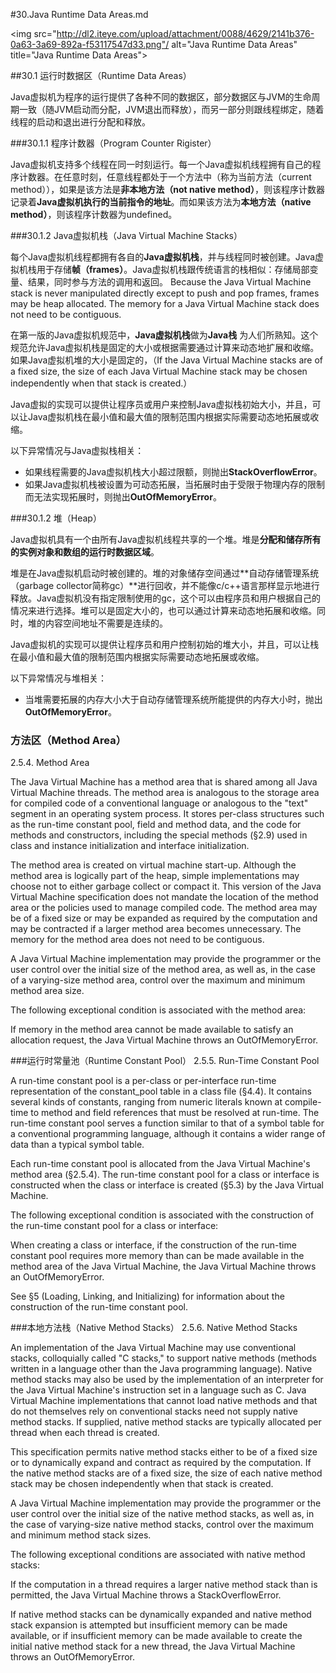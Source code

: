 #30.Java Runtime Data Areas.md

<img src="http://dl2.iteye.com/upload/attachment/0088/4629/2141b376-0a63-3a69-892a-f53117547d33.png"/ alt="Java Runtime Data Areas" title="Java Runtime Data Areas">

##30.1 运行时数据区（Runtime Data Areas）

Java虚拟机为程序的运行提供了各种不同的数据区，部分数据区与JVM的生命周期一致（随JVM启动而分配，JVM退出而释放），而另一部分则跟线程绑定，随着线程的启动和退出进行分配和释放。

###30.1.1 程序计数器（Program Counter Rigister）

Java虚拟机支持多个线程在同一时刻运行。每一个Java虚拟机线程拥有自己的程序计数器。在任意时刻，任意线程都处于一个方法中（称为当前方法（current method）），如果是该方法是**非本地方法（not native method）**，则该程序计数器记录着**Java虚拟机执行的当前指令的地址**。而如果该方法为**本地方法（native method）**，则该程序计数器为undefined。

###30.1.2 Java虚拟机栈（Java Virtual Machine Stacks）

每个Java虚拟机线程都拥有各自的**Java虚拟机栈**，并与线程同时被创建。Java虚拟机栈用于存储**帧（frames）**。Java虚拟机栈跟传统语言的栈相似：存储局部变量、结果，同时参与方法的调用和返回。
Because the Java Virtual Machine stack is never manipulated directly except to push and pop frames, frames may be heap allocated. The memory for a Java Virtual Machine stack does not need to be contiguous.

在第一版的Java虚拟机规范中，**Java虚拟机栈**做为**Java栈** 为人们所熟知。这个规范允许Java虚拟机栈是固定的大小或根据需要通过计算来动态地扩展和收缩。如果Java虚拟机堆的大小是固定的，（If the Java Virtual Machine stacks are of a fixed size, the size of each Java Virtual Machine stack may be chosen independently when that stack is created.）

Java虚拟的实现可以提供让程序员或用户来控制Java虚拟栈初始大小，并且，可以让Java虚拟机栈在最小值和最大值的限制范围内根据实际需要动态地拓展或收缩。

以下异常情况与Java虚拟栈相关：
* 如果线程需要的Java虚拟机栈大小超过限额，则抛出**StackOverflowError**。
* 如果Java虚拟机栈被设置为可动态拓展，当拓展时由于受限于物理内存的限制而无法实现拓展时，则抛出**OutOfMemoryError**。

###30.1.2 堆（Heap）

Java虚拟机具有一个由所有Java虚拟机线程共享的一个堆。堆是**分配和储存所有的实例对象和数组的运行时数据区域**。

堆是在Java虚拟机启动时被创建的。堆的对象储存空间通过**自动存储管理系统（garbage collector简称gc）**进行回收，并不能像c/c++语言那样显示地进行释放。Java虚拟机没有指定限制使用的gc，这个可以由程序员和用户根据自己的情况来进行选择。堆可以是固定大小的，也可以通过计算来动态地拓展和收缩。同时，堆的内容空间地址不需要是连续的。 

Java虚拟机的实现可以提供让程序员和用户控制初始的堆大小，并且，可以让栈在最小值和最大值的限制范围内根据实际需要动态地拓展或收缩。

以下异常情况与堆相关：

* 当堆需要拓展的内存大小大于自动存储管理系统所能提供的内存大小时，抛出**OutOfMemoryError**。

### 方法区（Method Area）
2.5.4. Method Area

The Java Virtual Machine has a method area that is shared among all Java Virtual Machine threads. The method area is analogous to the storage area for compiled code of a conventional language or analogous to the "text" segment in an operating system process. It stores per-class structures such as the run-time constant pool, field and method data, and the code for methods and constructors, including the special methods (§2.9) used in class and instance initialization and interface initialization.

The method area is created on virtual machine start-up. Although the method area is logically part of the heap, simple implementations may choose not to either garbage collect or compact it. This version of the Java Virtual Machine specification does not mandate the location of the method area or the policies used to manage compiled code. The method area may be of a fixed size or may be expanded as required by the computation and may be contracted if a larger method area becomes unnecessary. The memory for the method area does not need to be contiguous.

A Java Virtual Machine implementation may provide the programmer or the user control over the initial size of the method area, as well as, in the case of a varying-size method area, control over the maximum and minimum method area size.

The following exceptional condition is associated with the method area:

If memory in the method area cannot be made available to satisfy an allocation request, the Java Virtual Machine throws an OutOfMemoryError.


###运行时常量池（Runtime Constant Pool）
2.5.5. Run-Time Constant Pool

A run-time constant pool is a per-class or per-interface run-time representation of the constant_pool table in a class file (§4.4). It contains several kinds of constants, ranging from numeric literals known at compile-time to method and field references that must be resolved at run-time. The run-time constant pool serves a function similar to that of a symbol table for a conventional programming language, although it contains a wider range of data than a typical symbol table.

Each run-time constant pool is allocated from the Java Virtual Machine's method area (§2.5.4). The run-time constant pool for a class or interface is constructed when the class or interface is created (§5.3) by the Java Virtual Machine.

The following exceptional condition is associated with the construction of the run-time constant pool for a class or interface:

When creating a class or interface, if the construction of the run-time constant pool requires more memory than can be made available in the method area of the Java Virtual Machine, the Java Virtual Machine throws an OutOfMemoryError.

See §5 (Loading, Linking, and Initializing) for information about the construction of the run-time constant pool.

###本地方法栈（Native Method Stacks）
2.5.6. Native Method Stacks

An implementation of the Java Virtual Machine may use conventional stacks, colloquially called "C stacks," to support native methods (methods written in a language other than the Java programming language). Native method stacks may also be used by the implementation of an interpreter for the Java Virtual Machine's instruction set in a language such as C. Java Virtual Machine implementations that cannot load native methods and that do not themselves rely on conventional stacks need not supply native method stacks. If supplied, native method stacks are typically allocated per thread when each thread is created.

This specification permits native method stacks either to be of a fixed size or to dynamically expand and contract as required by the computation. If the native method stacks are of a fixed size, the size of each native method stack may be chosen independently when that stack is created.

A Java Virtual Machine implementation may provide the programmer or the user control over the initial size of the native method stacks, as well as, in the case of varying-size native method stacks, control over the maximum and minimum method stack sizes.

The following exceptional conditions are associated with native method stacks:

If the computation in a thread requires a larger native method stack than is permitted, the Java Virtual Machine throws a StackOverflowError.

If native method stacks can be dynamically expanded and native method stack expansion is attempted but insufficient memory can be made available, or if insufficient memory can be made available to create the initial native method stack for a new thread, the Java Virtual Machine throws an OutOfMemoryError.